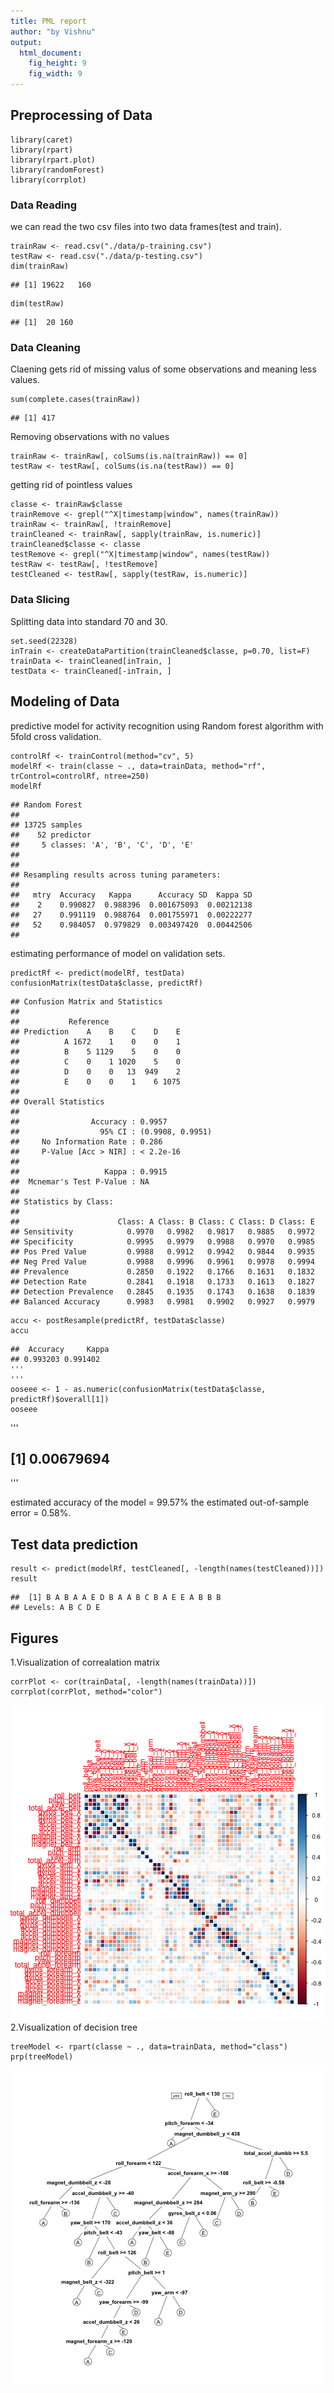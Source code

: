 ```yaml
---
title: PML report
author: "by Vishnu"
output:
  html_document:
    fig_height: 9
    fig_width: 9
---
```



## Preprocessing of Data 
```{r, cache = T}
library(caret)
library(rpart)
library(rpart.plot)
library(randomForest)
library(corrplot)
```
 
### Data Reading
we can read the two csv files into two data frames(test and train).
```{r, cache = T}
trainRaw <- read.csv("./data/p-training.csv")
testRaw <- read.csv("./data/p-testing.csv")
dim(trainRaw)
```

```
## [1] 19622   160
```	
```
dim(testRaw)
``` 
```
## [1]  20 160
```

### Data Cleaning
Claening gets rid of missing valus of some observations and meaning less values.
```{r, cache = T}
sum(complete.cases(trainRaw))
```
```
## [1] 417
```
Removing observations with no values
```{r, cache = T}
trainRaw <- trainRaw[, colSums(is.na(trainRaw)) == 0] 
testRaw <- testRaw[, colSums(is.na(testRaw)) == 0] 
```  
getting rid of pointless values
```{r, cache = T}
classe <- trainRaw$classe
trainRemove <- grepl("^X|timestamp|window", names(trainRaw))
trainRaw <- trainRaw[, !trainRemove]
trainCleaned <- trainRaw[, sapply(trainRaw, is.numeric)]
trainCleaned$classe <- classe
testRemove <- grepl("^X|timestamp|window", names(testRaw))
testRaw <- testRaw[, !testRemove]
testCleaned <- testRaw[, sapply(testRaw, is.numeric)]
```

### Data Slicing	
 Splitting data into standard 70 and 30.
```{r, cache = T}
set.seed(22328)
inTrain <- createDataPartition(trainCleaned$classe, p=0.70, list=F)
trainData <- trainCleaned[inTrain, ]
testData <- trainCleaned[-inTrain, ]
```

## Modeling of Data
predictive model for activity recognition using Random forest algorithm with 5fold cross validation.	
```{r, cache = T}
controlRf <- trainControl(method="cv", 5)
modelRf <- train(classe ~ ., data=trainData, method="rf", trControl=controlRf, ntree=250)
modelRf
```
```
## Random Forest 
## 
## 13725 samples
##    52 predictor
##     5 classes: 'A', 'B', 'C', 'D', 'E' 
## 
## 
## Resampling results across tuning parameters:
## 
##   mtry  Accuracy   Kappa      Accuracy SD  Kappa SD   
##    2    0.990827  0.988396  0.001675093  0.00212138
##   27    0.991119  0.988764  0.001755971  0.00222277
##   52    0.984057  0.979829  0.003497420  0.00442506
## 
```
estimating performance of model on validation sets.
```{r, cache = T}
predictRf <- predict(modelRf, testData)
confusionMatrix(testData$classe, predictRf)
```

```
## Confusion Matrix and Statistics
## 
##           Reference
## Prediction    A    B    C    D    E
##          A 1672    1    0    0    1
##          B    5 1129    5    0    0
##          C    0    1 1020    5    0
##          D    0    0   13  949    2
##          E    0    0    1    6 1075
## 
## Overall Statistics
##                                           
##                Accuracy : 0.9957          
##                  95% CI : (0.9908, 0.9951)
##     No Information Rate : 0.286           
##     P-Value [Acc > NIR] : < 2.2e-16       
##                                           
##                   Kappa : 0.9915	          
##  Mcnemar's Test P-Value : NA              
## 
## Statistics by Class:
## 
##                      Class: A Class: B Class: C Class: D Class: E
## Sensitivity            0.9970   0.9982   0.9817   0.9885   0.9972
## Specificity            0.9995   0.9979   0.9988   0.9970   0.9985
## Pos Pred Value         0.9988   0.9912   0.9942   0.9844   0.9935
## Neg Pred Value         0.9988   0.9996   0.9961   0.9978   0.9994
## Prevalence             0.2850   0.1922   0.1766   0.1631   0.1832
## Detection Rate         0.2841   0.1918   0.1733   0.1613   0.1827
## Detection Prevalence   0.2845   0.1935   0.1743   0.1638   0.1839
## Balanced Accuracy      0.9983   0.9981   0.9902   0.9927   0.9979
```

```{r, cache = T}
accu <- postResample(predictRf, testData$classe)
accu
```
```
##  Accuracy     Kappa 
## 0.993203 0.991402
'''
'''
ooseee <- 1 - as.numeric(confusionMatrix(testData$classe, predictRf)$overall[1])
ooseee
```
'''
## [1] 0.00679694
'''

estimated accuracy of the model = 99.57% 
the estimated out-of-sample error = 0.58%.

## Test data prediction 
```{r, cache = T}
result <- predict(modelRf, testCleaned[, -length(names(testCleaned))])
result
``` 

```
##  [1] B A B A A E D B A A B C B A E E A B B B
## Levels: A B C D E
``` 

## Figures
1.Visualization of correalation matrix
```{r, cache = T}
corrPlot <- cor(trainData[, -length(names(trainData))])
corrplot(corrPlot, method="color")
```
![plot of chunk unnamed-chunk-12](figure/unnamed-chunk-12-1.png)
2.Visualization of decision tree
```{r, cache = T}
treeModel <- rpart(classe ~ ., data=trainData, method="class")
prp(treeModel) 
```
![plot of chunk unnamed-chunk-13](figure/unnamed-chunk-13-1.png)

